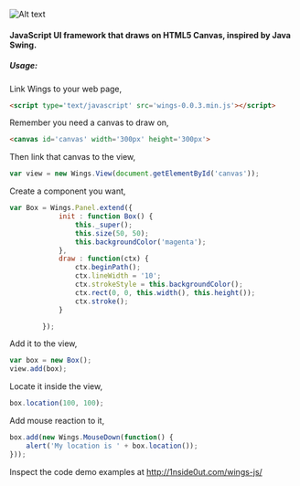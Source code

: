 ![Alt text](http://www.1nside0ut.com/wings-js/images/logo.svg "WingsJS")

#### JavaScript UI framework that draws on HTML5 Canvas, inspired by Java Swing.

##### Usage:

Link Wings to your web page,

```html
<script type='text/javascript' src='wings-0.0.3.min.js'></script>
```

Remember you need a canvas to draw on,

```html
<canvas id='canvas' width='300px' height='300px'>
```

Then link that canvas to the view,

```javascript
var view = new Wings.View(document.getElementById('canvas'));
```

Create a component you want,

```javascript
var Box = Wings.Panel.extend({
			init : function Box() {
				this._super();
				this.size(50, 50);
				this.backgroundColor('magenta');
			},
			draw : function(ctx) {
				ctx.beginPath();
				ctx.lineWidth = '10';
				ctx.strokeStyle = this.backgroundColor();
				ctx.rect(0, 0, this.width(), this.height());
				ctx.stroke();
			}

		});
```

Add it to the view,

```javascript
var box = new Box();
view.add(box);
```

Locate it inside the view,

```javascript
box.location(100, 100);
```

Add mouse reaction to it,

```javascript
box.add(new Wings.MouseDown(function() {
	alert('My location is ' + box.location());
}));
```

Inspect the code demo examples at http://1nside0ut.com/wings-js/